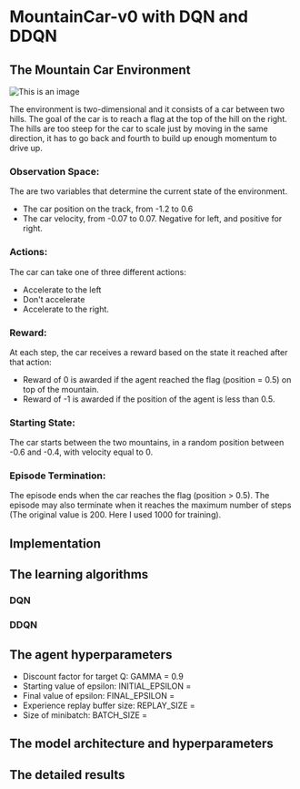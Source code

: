 # MountainCar-v0 with DQN and DDQN
## The Mountain Car Environment
![This is an image](https://cdn-images-1.medium.com/max/800/1*nbCSvWmyS_BUDz_WAJyKUw.gif)


The environment is two-dimensional and it consists of a car between two hills. 
The goal of the car is to reach a flag at the top of the hill on the right. 
The hills are too steep for the car to scale just by moving in the same direction, 
it has to go back and fourth to build up enough momentum to drive up.
### Observation Space:
The are two variables that determine the current state of the environment.

- The car position on the track, from -1.2 to 0.6
- The car velocity, from -0.07 to 0.07. Negative for left, and positive for right.
### Actions:
The car can take one of three different actions:

- Accelerate to the left
- Don't accelerate
- Accelerate to the right.
### Reward:
At each step, the car receives a reward based on the state it reached after that action:

- Reward of 0 is awarded if the agent reached the flag (position = 0.5) on top of the mountain.
- Reward of -1 is awarded if the position of the agent is less than 0.5.
### Starting State:
The car starts between the two mountains, in a random position between -0.6 and -0.4, with velocity equal to 0.

### Episode Termination:
The episode ends when the car reaches the flag (position > 0.5). The episode may also terminate when it reaches the maximum number of steps (The original value is 200. Here I used 1000 for training).

## Implementation

## The learning algorithms
### DQN
### DDQN

## The agent hyperparameters
- Discount factor for target Q: GAMMA = 0.9   
- Starting value of epsilon: INITIAL_EPSILON =  
- Final value of epsilon: FINAL_EPSILON =  
- Experience replay buffer size: REPLAY_SIZE =  
- Size of minibatch: BATCH_SIZE =  

## The model architecture and hyperparameters

## The detailed results
